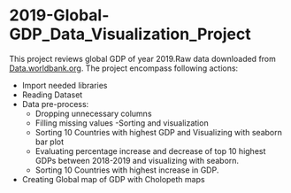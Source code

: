 # 2019-Global-GDP_Data_Visualization_Project

This project reviews global GDP of year 2019.Raw data downloaded from [Data.worldbank.org](https://data.worldbank.org/indicator/NY.GDP.MKTP.CD).
The project encompass following actions:
- Import needed libraries
- Reading Dataset
- Data pre-process:
    - Dropping unnecessary columns
    - Filling missing values
-Sorting and visualization
  - Sorting 10 Countries with highest GDP and Visualizing with seaborn bar plot
  - Evaluating percentage increase and decrease of top 10 highest GDPs between 2018-2019 and visualizing with seaborn.
  - Sorting 10 Countries with highest increase in GDP.
- Creating Global map of GDP with Cholopeth maps
